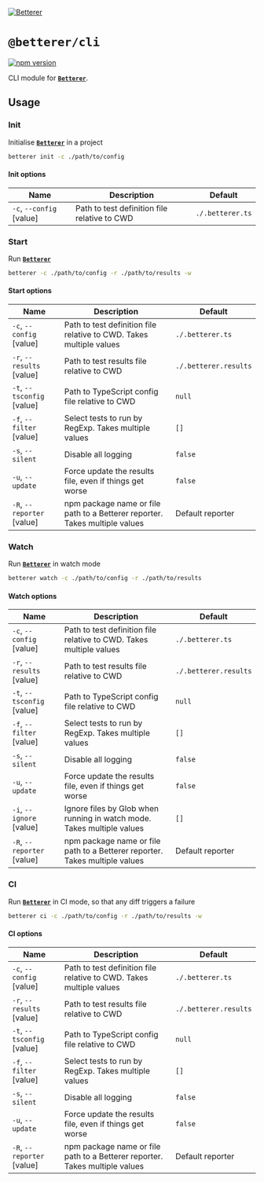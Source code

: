[![Betterer](https://raw.githubusercontent.com/phenomnomnominal/betterer/master/docs/logo.png)](https://phenomnomnominal.github.io/betterer/)

# `@betterer/cli`

[![npm version](https://img.shields.io/npm/v/@betterer/cli.svg)](https://www.npmjs.com/package/@betterer/cli)

CLI module for [**`Betterer`**](https://github.com/phenomnomnominal/betterer).

## Usage

### Init

Initialise [**`Betterer`**](https://github.com/phenomnomnominal/betterer) in a project

```sh
betterer init -c ./path/to/config
```

#### Init options

| Name                     | Description                                  | Default          |
| ------------------------ | -------------------------------------------- | ---------------- |
| `-c`, `--config` [value] | Path to test definition file relative to CWD | `./.betterer.ts` |

### Start

Run [**`Betterer`**](https://github.com/phenomnomnominal/betterer)

```sh
betterer -c ./path/to/config -r ./path/to/results -w
```

#### Start options

| Name                       | Description                                                                 | Default               |
| -------------------------- | --------------------------------------------------------------------------- | --------------------- |
| `-c`, `--config` [value]   | Path to test definition file relative to CWD. Takes multiple values         | `./.betterer.ts`      |
| `-r`, `--results` [value]  | Path to test results file relative to CWD                                   | `./.betterer.results` |
| `-t`, `--tsconfig` [value] | Path to TypeScript config file relative to CWD                              | `null`                |
| `-f`, `--filter` [value]   | Select tests to run by RegExp. Takes multiple values                        | `[]`                  |
| `-s`, `--silent`           | Disable all logging                                                         | `false`               |
| `-u`, `--update`           | Force update the results file, even if things get worse                     | `false`               |
| `-R`, `--reporter` [value] | npm package name or file path to a Betterer reporter. Takes multiple values | Default reporter      |

### Watch

Run [**`Betterer`**](https://github.com/phenomnomnominal/betterer) in watch mode

```sh
betterer watch -c ./path/to/config -r ./path/to/results
```

#### Watch options

| Name                       | Description                                                                 | Default               |
| -------------------------- | --------------------------------------------------------------------------- | --------------------- |
| `-c`, `--config` [value]   | Path to test definition file relative to CWD. Takes multiple values         | `./.betterer.ts`      |
| `-r`, `--results` [value]  | Path to test results file relative to CWD                                   | `./.betterer.results` |
| `-t`, `--tsconfig` [value] | Path to TypeScript config file relative to CWD                              | `null`                |
| `-f`, `--filter` [value]   | Select tests to run by RegExp. Takes multiple values                        | `[]`                  |
| `-s`, `--silent`           | Disable all logging                                                         | `false`               |
| `-u`, `--update`           | Force update the results file, even if things get worse                     | `false`               |
| `-i`, `--ignore` [value]   | Ignore files by Glob when running in watch mode. Takes multiple values      | `[]`                  |
| `-R`, `--reporter` [value] | npm package name or file path to a Betterer reporter. Takes multiple values | Default reporter      |

### CI

Run [**`Betterer`**](https://github.com/phenomnomnominal/betterer) in CI mode, so that any diff triggers a failure

```sh
betterer ci -c ./path/to/config -r ./path/to/results -w
```

#### CI options

| Name                       | Description                                                                 | Default               |
| -------------------------- | --------------------------------------------------------------------------- | --------------------- |
| `-c`, `--config` [value]   | Path to test definition file relative to CWD. Takes multiple values         | `./.betterer.ts`      |
| `-r`, `--results` [value]  | Path to test results file relative to CWD                                   | `./.betterer.results` |
| `-t`, `--tsconfig` [value] | Path to TypeScript config file relative to CWD                              | `null`                |
| `-f`, `--filter` [value]   | Select tests to run by RegExp. Takes multiple values                        | `[]`                  |
| `-s`, `--silent`           | Disable all logging                                                         | `false`               |
| `-u`, `--update`           | Force update the results file, even if things get worse                     | `false`               |
| `-R`, `--reporter` [value] | npm package name or file path to a Betterer reporter. Takes multiple values | Default reporter      |
